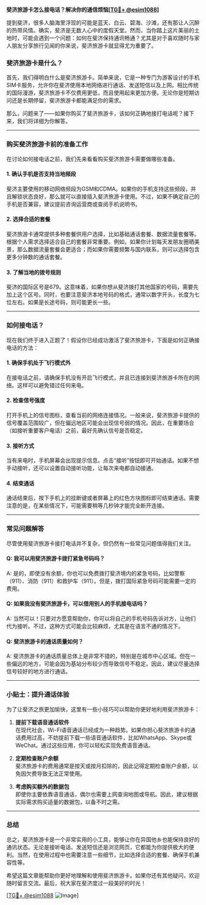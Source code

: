 **斐济旅游卡怎么接电话？解决你的通信烦恼[[TG💪+ @esim1088](https://t.me/s/esim1088)]**

提到斐济，很多人脑海里浮现的可能是蓝天、白云、碧海、沙滩，还有那让人沉醉的热带风情。确实，斐济是无数人心中的度假天堂。然而，当你踏上这片美丽的土地时，可能会遇到一个问题：如何在斐济保持通讯畅通？尤其是对于喜欢随时与家人朋友分享旅行见闻的你来说，斐济旅游卡就显得尤为重要了。

### 斐济旅游卡是什么？

首先，我们得明白什么是斐济旅游卡。简单来说，它是一种专门为游客设计的手机SIM卡服务，允许你在斐济使用本地网络进行通话、发送短信以及上网。相比传统的国际漫游，斐济旅游卡不仅费用更低，而且使用起来更加方便。无论你是短期访问还是长期停留，斐济旅游卡都能满足你的需求。

那么，问题来了——如果你购买了斐济旅游卡，该如何正确地接打电话呢？接下来，我们将详细为你解答。

---

### 购买斐济旅游卡前的准备工作

在讨论如何接电话之前，我们先来看看购买斐济旅游卡需要做哪些准备。

#### 1. **确认手机是否支持当地频段**
斐济主要使用的移动网络频段为GSM和CDMA。如果你的手机支持这些频段，并且解锁状态良好，那么就可以直接插入斐济旅游卡使用。不过，如果不确定自己的手机是否兼容，建议提前咨询运营商或查阅手机说明书。

#### 2. **选择合适的套餐**
斐济旅游卡通常提供多种套餐供用户选择，比如基础通话套餐、数据流量套餐等。根据个人需求选择适合自己的套餐非常重要。例如，如果你计划每天发朋友圈晒美景，那么数据流量套餐会更适合；而如果你需要频繁与国内联系，则可以选择包含更多分钟数的通话套餐。

#### 3. **了解当地的拨号规则**
斐济的国际区号是679。这意味着，如果你想从斐济拨打其他国家的号码，需要先加上这个区号。同时，也要注意斐济本地号码的格式，通常以数字开头，长度为七位左右。如果是长途号码，则可能更长一些。

---

### 如何接电话？

现在我们终于进入正题了！假设你已经成功激活了斐济旅游卡，下面是如何正确接电话的方法：

#### 1. **确保手机处于飞行模式外**
在接电话之前，请确保手机没有开启飞行模式，并且已连接到斐济旅游卡所在的网络。这样可以避免错过任何来电。

#### 2. **检查信号强度**
打开手机上的信号图标，查看当前的网络连接情况。一般来说，斐济旅游卡提供的信号覆盖范围较广，但在偏远地区可能会出现信号弱的情况。因此，在重要场合（如接听重要客户电话）之前，最好先确认信号是否稳定。

#### 3. **接听方式**
当有来电时，手机屏幕会出现提示信息。点击“接听”按钮即可开始通话。如果不想手动接听，还可以设置自动接听功能，让每次来电都自动接通。

#### 4. **结束通话**
通话结束后，按下手机上的挂断键或者屏幕上的红色方块图标即可结束通话。需要注意的是，在某些情况下，可能需要稍等几秒钟才能完全断开连接。

---

### 常见问题解答

尽管使用斐济旅游卡接打电话并不复杂，但仍然有一些常见问题值得我们关注。

#### Q: 我可以用斐济旅游卡拨打紧急号码吗？
A: 是的，即使没有余额，你也可以免费拨打斐济境内的紧急号码，比如警察（911）、消防（911）和救护车（911）。但是，拨打国际紧急号码可能需要一定的费用。

#### Q: 如果我没有斐济旅游卡，可以借用别人的手机接电话吗？
A: 当然可以！只要对方愿意帮助你，你可以将自己的手机号码告诉对方，让他们代为接听。不过，这种方式可能会比较麻烦，尤其是在语言不通的情况下。

#### Q: 斐济旅游卡的通话质量如何？
A: 斐济旅游卡的通话质量总体上是非常不错的，特别是在城市中心区域。但在一些偏远的地方，可能会因为基站分布较少而导致信号不稳定。因此，建议尽量选择信号较好的地方进行通话。

---

### 小贴士：提升通话体验

为了让斐济之旅更加愉快，这里有一些小技巧可以帮助你更好地利用斐济旅游卡：

1. **提前下载语音通话软件**  
   在现代社会，Wi-Fi语音通话已经成为一种趋势。如果你担心斐济旅游卡的通话费用过高，不妨提前下载一些语音通话软件，比如WhatsApp、Skype或WeChat。通过这些应用，你可以轻松实现免费语音通话。

2. **定期检查账户余额**  
   斐济旅游卡的费用通常是按天或按月扣除的，因此记得定期检查账户余额，以免因欠费导致无法正常使用。

3. **考虑购买额外的数据包**  
   即使你主要依靠语音通话，偶尔也需要上网查询地图或导航。因此，建议根据实际需求购买适量的数据包，以备不时之需。

---

### 总结

总之，斐济旅游卡是一个非常实用的小工具，能够让你在异国他乡也能保持良好的通讯状态。无论是接听电话、发送短信还是浏览网页，它都能为你提供极大的便利。当然，在使用过程中也需要注意一些细节，比如选择合适的套餐、确保手机兼容性等。

希望这篇文章能帮助你更好地理解和使用斐济旅游卡。如果你还有其他疑问，欢迎随时留言交流。最后，祝大家在斐济度过一段美好的时光！

[[TG💪+ @esim1088](https://t.me/s/esim1088) ![Image](https://i.postimg.cc/4NQfJmqS/Snipaste-2025-05-13-00-14-12.png)]